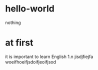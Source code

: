 # hello-world
nothing
# at first
it is important to learn English
1.n jisdjfiejfa  
woeifhoeifjsdoifjeoifjsod
